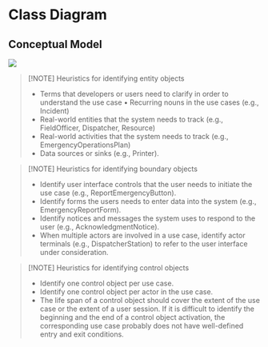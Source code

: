 # Class Diagram
## Conceptual Model
![](https://s3.us-west-2.amazonaws.com/secure.notion-static.com/56ef3854-7a1b-4eb4-a66a-bdf5e2db2a88/Untitled.png?X-Amz-Algorithm=AWS4-HMAC-SHA256&X-Amz-Content-Sha256=UNSIGNED-PAYLOAD&X-Amz-Credential=AKIAT73L2G45EIPT3X45%2F20220418%2Fus-west-2%2Fs3%2Faws4_request&X-Amz-Date=20220418T063747Z&X-Amz-Expires=86400&X-Amz-Signature=22f200d77b729f674f44724517f6428df265388033770ccdcdd385bcb5eaf808&X-Amz-SignedHeaders=host&response-content-disposition=filename%20%3D%22Untitled.png%22&x-id=GetObject)

> [!NOTE] Heuristics for identifying entity objects 
> - Terms that developers or users need to clarify in order to understand the use case • Recurring nouns in the use cases (e.g., Incident) 
> - Real-world entities that the system needs to track (e.g., FieldOfficer, Dispatcher, Resource) 
> - Real-world activities that the system needs to track (e.g., EmergencyOperationsPlan) 
> - Data sources or sinks (e.g., Printer).

> [!NOTE] Heuristics for identifying boundary objects 
> - Identify user interface controls that the user needs to initiate the use case (e.g., ReportEmergencyButton). 
> - Identify forms the users needs to enter data into the system (e.g., EmergencyReportForm).
> - Identify notices and messages the system uses to respond to the user (e.g., AcknowledgmentNotice). 
> - When multiple actors are involved in a use case, identify actor terminals (e.g., DispatcherStation) to refer to the user interface under consideration. 

> [!NOTE] Heuristics for identifying control objects 
>- Identify one control object per use case. 
>- Identify one control object per actor in the use case. 
>- The life span of a control object should cover the extent of the use case or the extent of a user session. If it is difficult to identify the beginning and the end of a control object activation, the corresponding use case probably does not have well-defined entry and exit conditions.